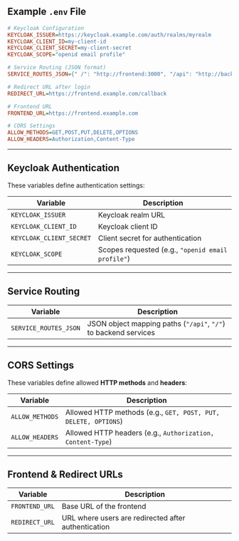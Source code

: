 ## **Example `.env` File**
```ini
# Keycloak Configuration
KEYCLOAK_ISSUER=https://keycloak.example.com/auth/realms/myrealm
KEYCLOAK_CLIENT_ID=my-client-id
KEYCLOAK_CLIENT_SECRET=my-client-secret
KEYCLOAK_SCOPE="openid email profile"

# Service Routing (JSON format)
SERVICE_ROUTES_JSON={" /": "http://frontend:3000", "/api": "http://backend:8080"}

# Redirect URL after login
REDIRECT_URL=https://frontend.example.com/callback

# Frontend URL
FRONTEND_URL=https://frontend.example.com

# CORS Settings
ALLOW_METHODS=GET,POST,PUT,DELETE,OPTIONS
ALLOW_HEADERS=Authorization,Content-Type
```

---

## **Keycloak Authentication**
These variables define authentication settings:

| Variable                 | Description                                        |
|--------------------------|----------------------------------------------------|
| `KEYCLOAK_ISSUER`        | Keycloak realm URL                                |
| `KEYCLOAK_CLIENT_ID`     | Keycloak client ID                                |
| `KEYCLOAK_CLIENT_SECRET` | Client secret for authentication                  |
| `KEYCLOAK_SCOPE`         | Scopes requested (e.g., `"openid email profile"`) |

---

## **Service Routing**
| Variable               | Description                                        |
|------------------------|----------------------------------------------------|
| `SERVICE_ROUTES_JSON`  | JSON object mapping paths (`"/api"`, `"/"`) to backend services |

---

## **CORS Settings**
These variables define allowed **HTTP methods** and **headers**:

| Variable         | Description                                             |
|-----------------|---------------------------------------------------------|
| `ALLOW_METHODS` | Allowed HTTP methods (e.g., `GET, POST, PUT, DELETE, OPTIONS`) |
| `ALLOW_HEADERS` | Allowed HTTP headers (e.g., `Authorization, Content-Type`) |

---

## **Frontend & Redirect URLs**
| Variable        | Description                                        |
|----------------|----------------------------------------------------|
| `FRONTEND_URL` | Base URL of the frontend                          |
| `REDIRECT_URL` | URL where users are redirected after authentication |
